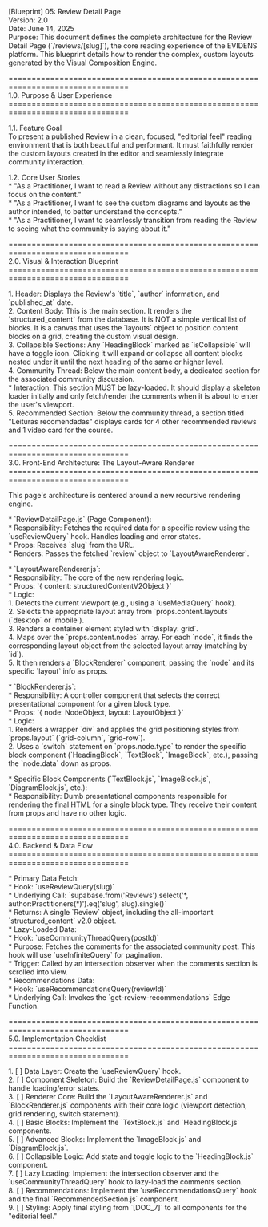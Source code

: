 \[Blueprint\] 05: Review Detail Page  
Version: 2.0  
Date: June 14, 2025  
Purpose: This document defines the complete architecture for the Review Detail Page (\`/reviews/\[slug\]\`), the core reading experience of the EVIDENS platform. This blueprint details how to render the complex, custom layouts generated by the Visual Composition Engine.

\================================================================================  
1.0. Purpose & User Experience  
\================================================================================

1.1. Feature Goal  
To present a published Review in a clean, focused, "editorial feel" reading environment that is both beautiful and performant. It must faithfully render the custom layouts created in the editor and seamlessly integrate community interaction.

1.2. Core User Stories  
\* "As a Practitioner, I want to read a Review without any distractions so I can focus on the content."  
\* "As a Practitioner, I want to see the custom diagrams and layouts as the author intended, to better understand the concepts."  
\* "As a Practitioner, I want to seamlessly transition from reading the Review to seeing what the community is saying about it."

\================================================================================  
2.0. Visual & Interaction Blueprint  
\================================================================================

1\. Header: Displays the Review's \`title\`, \`author\` information, and \`published_at\` date.  
2\. Content Body: This is the main section. It renders the \`structured_content\` from the database. It is NOT a simple vertical list of blocks. It is a canvas that uses the \`layouts\` object to position content blocks on a grid, creating the custom visual design.  
3\. Collapsible Sections: Any \`HeadingBlock\` marked as \`isCollapsible\` will have a toggle icon. Clicking it will expand or collapse all content blocks nested under it until the next heading of the same or higher level.  
4\. Community Thread: Below the main content body, a dedicated section for the associated community discussion.  
 \* Interaction: This section MUST be lazy-loaded. It should display a skeleton loader initially and only fetch/render the comments when it is about to enter the user's viewport.  
5\. Recommended Section: Below the community thread, a section titled "Leituras recomendadas" displays cards for 4 other recommended reviews and 1 video card for the course.

\================================================================================  
3.0. Front-End Architecture: The Layout-Aware Renderer  
\================================================================================

This page's architecture is centered around a new recursive rendering engine.

\* \`ReviewDetailPage.js\` (Page Component):  
 \* Responsibility: Fetches the required data for a specific review using the \`useReviewQuery\` hook. Handles loading and error states.  
 \* Props: Receives \`slug\` from the URL.  
 \* Renders: Passes the fetched \`review\` object to \`LayoutAwareRenderer\`.

\* \`LayoutAwareRenderer.js\`:  
 \* Responsibility: The core of the new rendering logic.  
 \* Props: \`{ content: structuredContentV2Object }\`  
 \* Logic:  
 1\. Detects the current viewport (e.g., using a \`useMediaQuery\` hook).  
 2\. Selects the appropriate layout array from \`props.content.layouts\` (\`desktop\` or \`mobile\`).  
 3\. Renders a container element styled with \`display: grid\`.  
 4\. Maps over the \`props.content.nodes\` array. For each \`node\`, it finds the corresponding layout object from the selected layout array (matching by \`id\`).  
 5\. It then renders a \`BlockRenderer\` component, passing the \`node\` and its specific \`layout\` info as props.

\* \`BlockRenderer.js\`:  
 \* Responsibility: A controller component that selects the correct presentational component for a given block type.  
 \* Props: \`{ node: NodeObject, layout: LayoutObject }\`  
 \* Logic:  
 1\. Renders a wrapper \`div\` and applies the grid positioning styles from \`props.layout\` (\`grid-column\`, \`grid-row\`).  
 2\. Uses a \`switch\` statement on \`props.node.type\` to render the specific block component (\`HeadingBlock\`, \`TextBlock\`, \`ImageBlock\`, etc.), passing the \`node.data\` down as props.

\* Specific Block Components (\`TextBlock.js\`, \`ImageBlock.js\`, \`DiagramBlock.js\`, etc.):  
 \* Responsibility: Dumb presentational components responsible for rendering the final HTML for a single block type. They receive their content from props and have no other logic.

\================================================================================  
4.0. Backend & Data Flow  
\================================================================================

\* Primary Data Fetch:  
 \* Hook: \`useReviewQuery(slug)\`  
 \* Underlying Call: \`supabase.from('Reviews').select('\*, author:Practitioners(\*)').eq('slug', slug).single()\`  
 \* Returns: A single \`Review\` object, including the all-important \`structured_content\` v2.0 object.  
\* Lazy-Loaded Data:  
 \* Hook: \`useCommunityThreadQuery(postId)\`  
 \* Purpose: Fetches the comments for the associated community post. This hook will use \`useInfiniteQuery\` for pagination.  
 \* Trigger: Called by an intersection observer when the comments section is scrolled into view.  
\* Recommendations Data:  
 \* Hook: \`useRecommendationsQuery(reviewId)\`  
 \* Underlying Call: Invokes the \`get-review-recommendations\` Edge Function.

\================================================================================  
5.0. Implementation Checklist  
\================================================================================

1\. \[ \] Data Layer: Create the \`useReviewQuery\` hook.  
2\. \[ \] Component Skeleton: Build the \`ReviewDetailPage.js\` component to handle loading/error states.  
3\. \[ \] Renderer Core: Build the \`LayoutAwareRenderer.js\` and \`BlockRenderer.js\` components with their core logic (viewport detection, grid rendering, switch statement).  
4\. \[ \] Basic Blocks: Implement the \`TextBlock.js\` and \`HeadingBlock.js\` components.  
5\. \[ \] Advanced Blocks: Implement the \`ImageBlock.js\` and \`DiagramBlock.js\`.  
6\. \[ \] Collapsible Logic: Add state and toggle logic to the \`HeadingBlock.js\` component.  
7\. \[ \] Lazy Loading: Implement the intersection observer and the \`useCommunityThreadQuery\` hook to lazy-load the comments section.  
8\. \[ \] Recommendations: Implement the \`useRecommendationsQuery\` hook and the final \`RecommendedSection.js\` component.  
9\. \[ \] Styling: Apply final styling from \`\[DOC_7\]\` to all components for the "editorial feel."
